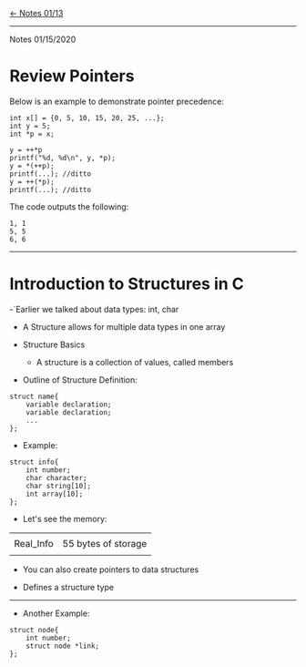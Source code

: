 [\<- Notes 01/13](01-13.md)

---

Notes 01/15/2020

# Review Pointers

Below is an example to demonstrate pointer precedence:

```
int x[] = {0, 5, 10, 15, 20, 25, ...};
int y = 5;
int *p = x;

y = ++*p
printf("%d, %d\n", y, *p);
y = *(++p);
printf(...); //ditto
y = ++(*p);
printf(...); //ditto
```

The code outputs the following:

```
1, 1
5, 5
6, 6
```
---

# Introduction to Structures in C

-`Earlier we talked about data types: int, char
- A Structure allows for multiple data types in one array
- Structure Basics
	- A structure is a collection of values, called members

- Outline of Structure Definition:

```
struct name{
	variable declaration;
	variable declaration;
	...
};
```

- Example:

```
struct info{
	int number;
	char character;
	char string[10];
	int array[10];
};
```

- Let's see the memory:

|   |   |
| - | - |
|   |   |
| Real_Info  | 55 bytes of storage |
|   |   |

- You can also create pointers to data structures

- Defines a structure type

---

- Another Example:

```
struct node{
	int number;
	struct node *link;
};
```

